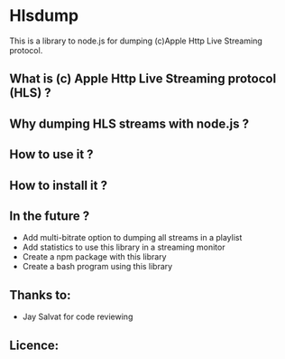 Hlsdump
=======

This is a library to node.js for dumping (c)Apple Http Live Streaming protocol.

What is (c) Apple Http Live Streaming protocol (HLS) ?
------------------------------------------------------

Why dumping HLS streams with node.js ?
--------------------------------------

How to use it ?
------------

How to install it ?
----------------

In the future ?
---------------
- Add multi-bitrate option to dumping all streams in a playlist
- Add statistics to use this library in a streaming monitor
- Create a npm package with this library
- Create a bash program using this library

Thanks to:
----------
- Jay Salvat for code reviewing

Licence:
--------


